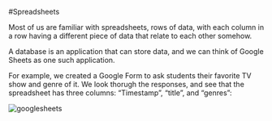 #Spreadsheets

Most of us are familiar with spreadsheets, rows of data, with each column in a row having a different piece of data that relate to each other somehow.

A database is an application that can store data, and we can think of Google Sheets as one such application.

For example, we created a Google Form to ask students their favorite TV show and genre of it. We look thorugh the responses, and see that the spreadsheet has three columns: “Timestamp”, “title”, and “genres”:

![googlesheets](/spreadsheet.png)




